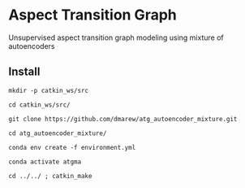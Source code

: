 # Aspect Transition Graph 
Unsupervised aspect transition graph modeling  using mixture of autoencoders
## Install

``mkdir -p catkin_ws/src``

``cd catkin_ws/src/``

``git clone https://github.com/dmarew/atg_autoencoder_mixture.git``

``cd atg_autoencoder_mixture/``

``conda env create -f environment.yml``

``conda activate atgma``

``cd ../../ ; catkin_make``


<!--
``pip install -U rospkg``

``pip install -U catkin_pkg``

``pip uninstall em``

``pip install empy``

``conda install -c conda-forge opencv``
-->
